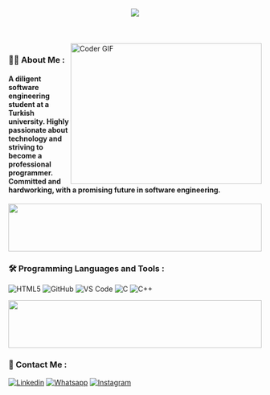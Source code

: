 <h1 align="center">
    <img src="https://readme-typing-svg.herokuapp.com/?font=Righteous&size=35&center=true&vCenter=true&width=500&height=70&duration=4000&lines=Hi+👋;+My+Name+is+Abdulrahman;+Welcome+To+My+Profile❤️" />
</h1>
<!-- # Hello! <img src="https://raw.githubusercontent.com/MartinHeinz/MartinHeinz/master/wave.gif" width="30px"> My Name is Amr, Welcome To My Github Profile ♥  -->
<!-- <img src="https://github.com/Govindv7555/Govindv7555/blob/main/49e76e0596857673c5c80c85b84394c1.gif" width=1000px height=95px> -->

<br/>
<br/>

<img align="right" src="https://www.chawtechsolutions.com/wp-content/uploads/2019/03/developer-dribbble.gif" alt="Coder GIF" width="380" height="280">

<h3>👨‍💻 About Me :</h3> 
<h4>A diligent software engineering student at a Turkish university. Highly passionate about technology and striving to become a professional programmer. Committed and hardworking, with a promising future in software engineering. </h4>


	

<img src="https://github.com/Govindv7555/Govindv7555/blob/main/49e76e0596857673c5c80c85b84394c1.gif" width=100% height=95px>

### 🛠 Programming Languages and Tools : 

![HTML5](https://img.shields.io/badge/-HTML5-%23E44D27?style=flat-square&logo=html5&logoColor=ffffff)
![GitHub](https://img.shields.io/badge/-GitHub-181717?style=flat-square&logo=github)
![VS Code](http://img.shields.io/badge/-VS%20Code-007ACC?style=flat-square&logo=visual-studio-code&logoColor=ffffff)
![C](http://img.shields.io/badge/-C-A8B9CC?style=flat-square&logo=C&logoColor=ffffff)
![C++](http://img.shields.io/badge/-C%2B%2B-F34B7D?style=flat-square&logo=C%2B%2B&logoColor=ffffff)



<img src="https://github.com/Govindv7555/Govindv7555/blob/main/49e76e0596857673c5c80c85b84394c1.gif" width=100% height=95px>

 ### 🔗 Contact Me :
[![Linkedin](https://img.shields.io/badge/LinkedIn-0077B5?style=for-the-badge&logo=linkedin&logoColor=white
)](https://www.linkedin.com/in/abdulrahman-arour-6385b3303/)
[![Whatsapp](https://img.shields.io/badge/-Whatsapp-075e54?style=for-the-badge&logo=Whatsapp&logoColor=white)](https://api.whatsapp.com/send?phone=0905314534195)
[![Instagram](https://img.shields.io/badge/Instagram-E4405F?style=for-the-badge&logo=instagram&logoColor=white)](https://www.instagram.com/abdulrahmanarour/)
